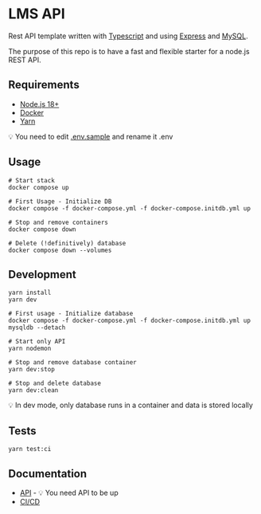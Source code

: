 # LMS API

Rest API template written with [Typescript](https://www.typescriptlang.org/) and using [Express](https://expressjs.com/) and [MySQL](https://www.mysql.com/).

The purpose of this repo is to have a fast and flexible starter for a node.js REST API. 

## Requirements
- [Node.js 18+](https://nodejs.org/en)
- [Docker](https://docs.docker.com/get-docker/)
- [Yarn](https://yarnpkg.com/getting-started/install)

💡 You need to edit [.env.sample](./.env.sample) and rename it .env

## Usage
```
# Start stack
docker compose up

# First Usage - Initialize DB
docker compose -f docker-compose.yml -f docker-compose.initdb.yml up

# Stop and remove containers
docker compose down

# Delete (!definitively) database
docker compose down --volumes
```

## Development

```
yarn install
yarn dev

# First usage - Initialize database
docker compose -f docker-compose.yml -f docker-compose.initdb.yml up mysqldb --detach

# Start only API
yarn nodemon

# Stop and remove database container
yarn dev:stop

# Stop and delete database
yarn dev:clean
```

💡 In dev mode, only database runs in a container and data is stored locally

## Tests
```
yarn test:ci
```

## Documentation
- [API](http://localhost:3000/api-doc) - 💡 You need API to be up
- [CI/CD](./doc/cicd/cicd.md)
